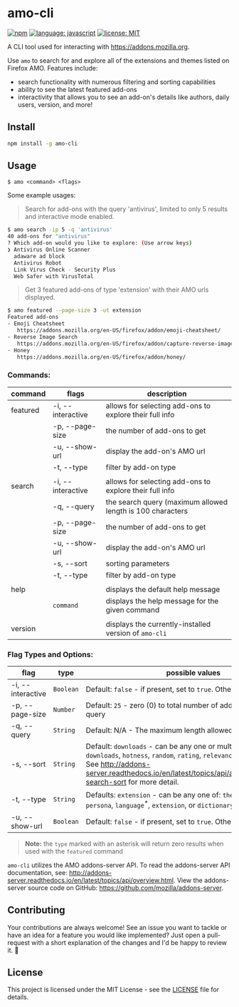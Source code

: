 # amo-cli

[![npm](https://img.shields.io/npm/v/amo-cli.svg)](https://www.npmjs.com/package/amo-cli) [![language: javascript](https://img.shields.io/badge/language-javascript-yellow.svg)](https://github.com/topics/javascript) [![license: MIT](https://img.shields.io/badge/license-MIT-2a2829.svg)](https://github.com/cedricium/rust-playground/blob/master/LICENSE.md)

A CLI tool used for interacting with https://addons.mozilla.org.

Use `amo` to search for and explore all of the extensions and themes listed on Firefox AMO. Features include:

 - search functionality with numerous filtering and sorting capabilities
 - ability to see the latest featured add-ons
 - interactivity that allows you to see an add-on's details like authors, daily users, version, and more!

## Install

```sh
npm install -g amo-cli
```

## Usage

```
$ amo <command> <flags>
```

Some example usages:

> Search for add-ons with the query 'antivirus', limited to only 5 results and interactive mode enabled.
```sh
$ amo search -ip 5 -q 'antivirus'
40 add-ons for "antivirus"
? Which add-on would you like to explore: (Use arrow keys)
❯ Antivirus Online Scanner
  adaware ad block
  Antivirus Robot
  Link Virus Check - Security Plus
  Web Safer with VirusTotal
```

> Get 3 featured add-ons of type 'extension' with their AMO urls displayed.
```sh
$ amo featured --page-size 3 -ut extension
Featured add-ons
· Emoji Cheatsheet
   https://addons.mozilla.org/en-US/firefox/addon/emoji-cheatsheet/
· Reverse Image Search
   https://addons.mozilla.org/en-US/firefox/addon/capture-reverse-image-search/
· Honey
   https://addons.mozilla.org/en-US/firefox/addon/honey/
```

### Commands:

| command  | flags             | description |
| ---      | ---               | ---         |
| featured | -i, --interactive | allows for selecting add-ons to explore their full info |
|          | -p, --page-size   | the number of add-ons to get |
|          | -u, --show-url    | display the add-on's AMO url |
|          | -t, --type        | filter by add-on type  |
|                                            |
| search   | -i, --interactive | allows for selecting add-ons to explore their full info |
|          | -q, --query       | the search query (maximum allowed length is 100 characters |
|          | -p, --page-size   | the number of add-ons to get |
|          | -u, --show-url    | display the add-on's AMO url |
|          | -s, --sort        | sorting parameters |
|          | -t, --type        | filter by add-on type |
|                                            |
| help     |                   | displays the default help message |
|          | `command`         | displays the help message for the given command |
|                                            |
| version  |                   | displays the currently-installed version of `amo-cli` |

### Flag Types and Options:

| flag               | type       | possible values |
| ---                | ---        | ---             |
| -i, --interactive  | `Boolean`  | Default: `false` - if present, set to `true`. Otherwise, is false |
| -p, --page-size    | `Number`   | Default: `25` - zero (0) to total number of add-ons for given query |
| -q, --query        | `String`   | Default: N/A - The maximum length allowed is 100 characters. |
| -s, --sort         | `String`   | Default: `downloads` - can be any one or multiple of: `created`, `downloads`, `hotness`, `random`, `rating`, `relevance`, `updated`, or `users`. See http://addons-server.readthedocs.io/en/latest/topics/api/addons.html#addon-search-sort for more detail. |
| -t, --type         | `String`   | Defaults: `extension` - can be any one of: `theme`<sup>\*</sup>, `search`<sup>\*</sup>, `persona`, `language`<sup>\*</sup>, `extension`, or `dictionary`<sup>\*</sup> |
| -u, --show-url     | `Boolean`  | Default: `false` - if present, set to `true`. Otherwise, is false |

> **Note:** the `type` marked with an asterisk will return zero results when used with the `featured` command

`amo-cli` utilizes the AMO addons-server API. To read the addons-server API documentation, see: http://addons-server.readthedocs.io/en/latest/topics/api/overview.html. View the addons-server source code on GitHub: https://github.com/mozilla/addons-server.

## Contributing

Your contributions are always welcome! See an issue you want to tackle or have an idea for a feature you would like implemented? Just open a pull-request with a short explanation of the changes and I'd be happy to review it. :tada:

## License

This project is licensed under the MIT License - see the [LICENSE](LICENSE.md) file for details.
